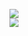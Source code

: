 [![](https://img.shields.io/badge/Made%20With-Github%20Spray-lightgrey.svg?style=for-the-badge&logo=github)](https://github.com/Annihil/github-spray#21798)  
[![](https://i.imgur.com/2DrTn0Z.gif)](https://github.com/Annihil/github-spray)